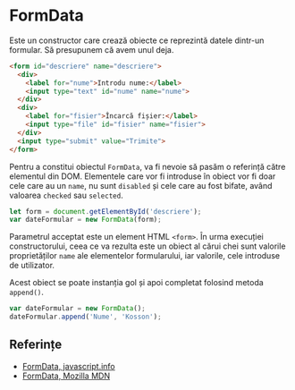 # FormData

Este un constructor care crează obiecte ce reprezintă datele dintr-un formular. Să presupunem că avem unul deja.

```html
<form id="descriere" name="descriere">
  <div>
    <label for="nume">Introdu nume:</label>
    <input type="text" id="nume" name="nume">
  </div>
  <div>
    <label for="fisier">Încarcă fișier:</label>
    <input type="file" id="fisier" name="fisier">
  </div>
  <input type="submit" value="Trimite">
</form>
```
Pentru a constitui obiectul `FormData`, va fi nevoie să pasăm o referință către elementul din DOM. Elementele care vor fi introduse în obiect vor fi doar cele care au un `name`, nu sunt `disabled` și cele care au fost bifate, având valoarea `checked` sau `selected`.

```javascript
let form = document.getElementById('descriere');
var dateFormular = new FormData(form);
```

Parametrul acceptat este un element HTML `<form>`. În urma execuției constructorului, ceea ce va rezulta este un obiect al cărui chei sunt valorile proprietăților `name` ale elementelor formularului, iar valorile, cele introduse de utilizator.

Acest obiect se poate instanția gol și apoi completat folosind metoda `append()`.

```javascript
var dateFormular = new FormData();
dateFormular.append('Nume', 'Kosson');
```

## Referințe

- [FormData, javascript.info](https://javascript.info/formdata)
- [FormData, Mozilla MDN](https://developer.mozilla.org/en-US/docs/Web/API/FormData)